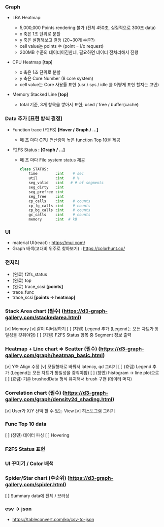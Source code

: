 ### Graph
- LBA Heatmap
  - 5,000,000 Points rendering 불가 (전체 450초, 실질적으로 300초 data)
  - x 축은 1초 단위로 분할
  - y 축은 실험해보고 결정 (20~30개 수준?)
  - cell value는 points 수 (point = i/o request)
  - 200MB 수준의 데이터이긴한데, 필요하면 데이터 전처리해서 진행

- CPU Heatmap **[top]**
  - x 축은 1초 단위로 분할
  - y 축은 Core Number (8 core system)
  - cell value는 Core 사용률 표현 (usr / sys / idle 를 어떻게 표현 할지는 고민)

- Memory Stacked Line **[top]**
  - total 기준, 3개 항목을 쌓아서 표현; used / free / buffer(cache)

  
### Data 추가 [표현 방식 결정]
- Function trace (F2FS) **[Hover / Graph / ...]**
  - 매 초 마다 CPU 연산량이 높은 function Top 10을 제공
  
- F2FS Status : **[Graph / ...]**
  - 매 초 마다 File system status 제공
    ```python
    class STATUS:
        time        :int    # sec
        util        :int    # %
        seg_valid   :int   # # of segments
        seg_dirty   :int
        seg_prefree :int
        seg_free    :int
        cp_calls    :int    # counts
        cp_fg_calls :int    # counts
        cp_bg_calls :int    # counts
        gc_calls    :int    # counts
        memory      :int  # kB
    ```

### UI
- material UI(react) : https://mui.com/
- Graph 배색(고대비 위주로 찾아보기) : https://colorhunt.co/


### 전처리
- (완료) f2fs_status
- (완료) top
- (완료) trace_scsi **[points]**
- trace_func
- trace_scsi **[points -> heatmap]**




### Stack Area chart (필수) (https://d3-graph-gallery.com/stackedarea.html)
[v] Memory
[v] 같이 디버깅하기
[ ] (지원) Legend 추가 (Legend는 모든 차트가 통일성을 갖춰야함)
[ ] (지원) F2FS Status 항목 중 Segment 정보 출력
### Heatmap + Line chart => Scatter (필수) (https://d3-graph-gallery.com/graph/heatmap_basic.html)
[v] Y축 Align 수정
[v] 모듈형태로 바꿔서 latency, qd 그리기
[ ] (효림) Legend 추가 (Legend는 모든 차트가 통일성을 갖춰야함)
[ ] (창민) histogram -> line plot으로
[ ] (효림) 기존 brushedData 형식 유지해서 brush 구현 (데이터 머지)
### Correlation chart (필수) (https://d3-graph-gallery.com/graph/density2d_shading.html)
[v] User가 X/Y 선택 할 수 있는 View
[v] 히스토그램 그리기
### Func Top 10 data
[ ] (창민) 데이터 파싱
[ ] Hovering
### F2FS Status 표현
### UI 꾸미기 / Color 배색
### Spider/Star chart (후순위) (https://d3-graph-gallery.com/spider.html)
[ ] Summary data에 전체 / 브러싱

 ### csv -> json
 - https://tableconvert.com/ko/csv-to-json
 
